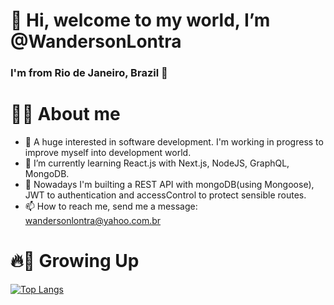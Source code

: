 # 👋 Hi, welcome to my world, I’m @WandersonLontra

### I'm from Rio de Janeiro, Brazil 📍

# 👨‍💻 About me 
- 🚀 A huge interested in software development. I'm working in progress to improve myself into development world. 
- 🌱 I’m currently learning React.js with Next.js, NodeJS, GraphQL, MongoDB.
- 🧱 Nowadays I'm builting a REST API with mongoDB(using Mongoose), JWT to authentication and accessControl to protect sensible routes.
- 📫 How to reach me, send me a message: wandersonlontra@yahoo.com.br

# 🔥🚀 Growing Up

[![Top Langs](https://github-readme-stats.vercel.app/api/top-langs/?username=wandersonlontra&layout=compact&theme=radical&hide_border=true)](https://github.com/wandersonlontra/github-readme-stats)

<!---
WandersonLontra/WandersonLontra is a ✨ special ✨ repository because its `README.md` (this file) appears on your GitHub profile.
You can click the Preview link to take a look at your changes.
--->
